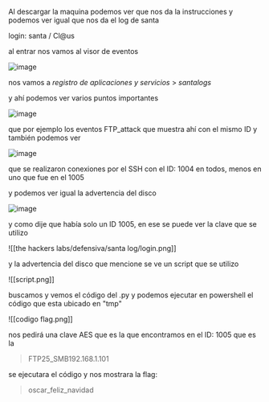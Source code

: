 Al descargar la maquina podemos ver que nos da la instrucciones y podemos ver igual que nos da el log de santa

login: santa / Cl@us

al entrar nos vamos al visor de eventos 

![image](https://github.com/user-attachments/assets/55e0393f-152c-49bf-a74d-2b70463fbc27)

nos vamos a *registro de aplicaciones y servicios* > *santalogs*

y ahí podemos ver varios puntos importantes

![image](https://github.com/user-attachments/assets/17dfef75-c21a-4b8f-9844-eb3e6d9eb521)


que por ejemplo los eventos FTP_attack que muestra ahí con el mismo ID
y también podemos ver

![image](https://github.com/user-attachments/assets/9109eaa6-e022-4d7d-a26e-069ca67e51e6)

que se realizaron conexiones por el SSH con el ID: 1004 en todos, menos en uno que fue en el 1005

y podemos ver igual la advertencia del disco

![image](https://github.com/user-attachments/assets/79ca8703-f29b-47a2-aa33-fca429f1095f)


y como dije que había solo un ID 1005, en ese se puede ver la clave que se utilizo

![[the hackers labs/defensiva/santa log/login.png]]

y la advertencia del disco que mencione se ve un script que se utilizo

![[script.png]]

buscamos y vemos el código del .py y podemos ejecutar en powershell el código que esta ubicado en "tmp" 

![[codigo flag.png]]

nos pedirá una clave AES que es la que encontramos en el ID: 1005  que es la 
> FTP25_SMB192.168.1.101

se ejecutara el código y nos mostrara la flag:
> oscar_feliz_navidad 

